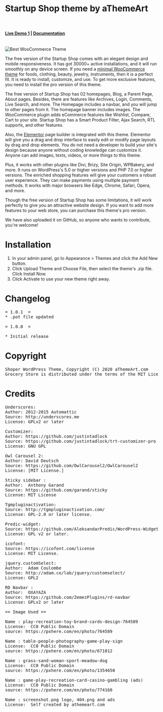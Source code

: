 Startup Shop theme by aThemeArt
========================================

<br/>
<h4><a href="https://athemeart.dev/wp/startup/demo-1/" target="_blank">Live Demo 1</a>  |   
<a href="https://docs.athemeart.com/docs/startup-shop-user-guide/theme-installation/" target="_blank">Documentation</a> </h4>
<br/>

<img src="https://athemeart.com/wp-content/uploads/edd/2021/08/dribbble.png" alt="Best WooCommerce Theme">

The free version of the Startup Shop comes with an elegant design and mobile responsiveness. It has got 30000+ active installations, and it will run smoothly on any device screen. If you need a <a href="https://athemeart.com/downloads/startup-shop/">minimal WooCommerce theme</a>  for foods, clothing, beauty, jewelry, instruments, then it is a perfect fit. It is ready to install, customize, and use. To get more exclusive features, you need to install the pro version of this theme.

The free version of Startup Shop has 02 homepages, Blog, a Parent Page, About pages. Besides, there are features like Archives, Login, Comments, Live Search, and more. The Homepage includes a navbar, and you will jump to other pages from it. The homepage banner includes images. The WooCommerce plugin adds eCommerce features like Wishlist, Compare, Cart to your site. Startup Shop has a Smart Product Filter, Ajax Search, RTL supports, and other features.

Also, the <a href="https://elementor.com/blog/what-is-elementor-for-wordpress/">Elementor</a> page builder is integrated with this theme. Elementor will give you a drag and drop interface to easily edit or modify page layouts by drag and drop elements. You do not need a developer to build your site's design because anyone without coding knowledge can customize it. Anyone can add images, texts, videos, or more things to this theme.  

Plus, it works with other plugins like Divi, Brizy, Site Origin, WPBakery, and more. It runs on WordPress's 5.0 or higher versions and PHP 7.0 or higher versions. The enriched shopping features will give your customers a robust user experience. They can make payments using multiple payment methods. It works with major browsers like Edge, Chrome, Safari, Opera, and more.

Though the free version of Startup Shop has some limitations, it will work perfectly to give you an attractive website design. If you want to add more features to your web store, you can purchase this theme's pro version. 

We have also uploaded it on GitHub, so anyone who wants to contribute, you're welcome!




Installation 
========================================
1. In your admin panel, go to Appearance > Themes and click the Add New button.
2. Click Upload Theme and Choose File, then select the theme's .zip file. Click Install Now.
3. Click Activate to use your new theme right away.



Changelog
========================================
<pre>
= 1.0.1  =
* .pot file updated

= 1.0.0  =

* Initial release
</pre>


Copyright
========================================
<pre>
Shoper WordPress Theme, Copyright (C) 2020 aThemeArt.com
Grocery Store is distributed under the terms of the MIT License 
</pre>



Credits 
========================================


<pre>
Underscores:
Author: 2012-2015 Automattic
Source: http://underscores.me
License: GPLv2 or later

Customizer:
Author: https://github.com/justintadlock
Source: https://github.com/justintadlock/trt-customizer-pro
License: GNU GPL

Owl Carousel 2:
Author: David Deutsch
Source: https://github.com/OwlCarousel2/OwlCarousel2
License: [MIT License.]

Sticky sidebar :
Author:  Anthony Garand    
Source: https://github.com/garand/sticky
License: MIT License

Tgmpluginactivation:
Source: http://tgmpluginactivation.com/
License: GPL-2.0 or later license.

Predic-widget:
Source: https://github.com/AleksandarPredic/WordPress-Widget-Builder/blob/master/README.md
License: GPL v2 or later.

icofont:
Source: https://icofont.com/license
License: MIT License.

jquery.customSelect:
Author:  Adam Coulombe    
Source: http://adam.co/lab/jquery/customselect/
License: GPL2

RD Navbar :
Author:  OXAYAZA    
Source: https://github.com/ZemezPlugins/rd-navbar
License: GPLv2 or later

== Image Used ==

Name : play-recreation-toy-brand-cards-design-764589
License:  CC0 Public Domain 
source: https://pxhere.com/en/photo/764589

Name : table-people-photography-game-play-sign
License:  CC0 Public Domain 
source: https://pxhere.com/en/photo/671812

Name : grass-sand-woman-sport-meadow-dog
License:  CC0 Public Domain 
source: https://pxhere.com/en/photo/1354650

Name : game-play-recreation-card-casino-gambling (ads)
License:  CC0 Public Domain 
source: https://pxhere.com/en/photo/774160

Name : screenshot.png logo, 404.png and ads
License:  Self created by athemeart.com 


</pre>